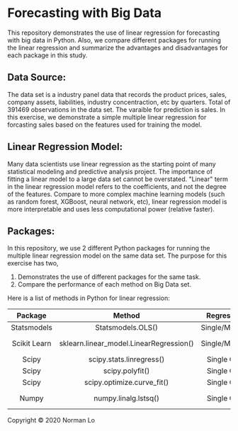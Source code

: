 # Forecasting with Big Data
This repository demonstrates the use of linear regression for forecasting with big data in Python. Also, we compare different packages for running the linear regression and summarize the advantages and disadvantages for each package in this study.

## Data Source:
The data set is a industry panel data that records the product prices, sales, company assets, liabilities, industry concentraction, etc by quarters. Total of 391469 observations in the data set. The varaible for prediction is sales. In this exercise, we demonstrate a simple multiple linear regression for forcasting sales based on the features used for training the model. 

## Linear Regression Model:
Many data scientists use linear regression as the starting point of many statistical modeling and predictive analysis project. The importance of fitting a linear model to a large data set cannot be overstated. "Linear" term in the linear regression model refers to the coefficients, and not the degree of the features. Compare to more complex machine learning models (such as random forest, XGBoost, neural network, etc), linear regression model is more interpretable and uses less computational power (relative faster).

## Packages:
In this repository, we use 2 different Python packages for running the multiple linear regression model on the same data set. The purpose for this exercise has two,

1. Demonstrates the use of different packages for the same task.
2. Compare the performance of each method on Big Data set.

Here is a list of methods in Python for linear regression:

|  Package  |  Method  |  Regression  |  Resource  |
|  :---:  |  :---:  |  :---:  |  :---  |
|  Statsmodels  |  Statsmodels.OLS()  |  Single/Multiple  |https://www.statsmodels.org/dev/index.html  |
|  Scikit Learn  |  sklearn.linear_model.LinearRegression()  |  Single/Multiple  |  https://scikit-learn.org/stable/modules/generated/sklearn.linear_model.LinearRegression.html  |
|  Scipy  |  scipy.stats.linregress()  |  Single Only  |  https://docs.scipy.org/doc/scipy/reference/generated/scipy.stats.linregress.html  |
|  Scipy  |  scipy.polyfit()  |  Single Only  |  https://docs.scipy.org/doc/numpy-1.13.0/reference/generated/numpy.polyfit.html  |
|  Scipy  |  scipy.optimize.curve_fit()  |  Single Only  |  https://docs.scipy.org/doc/scipy/reference/generated/scipy.optimize.curve_fit.html  |
|  Numpy  |  numpy.linalg.lstsq()  |  Single Only  |  https://docs.scipy.org/doc/numpy-1.13.0/reference/generated/numpy.linalg.lstsq.html#numpy.linalg.lstsq  |


Copyright © 2020 Norman Lo
